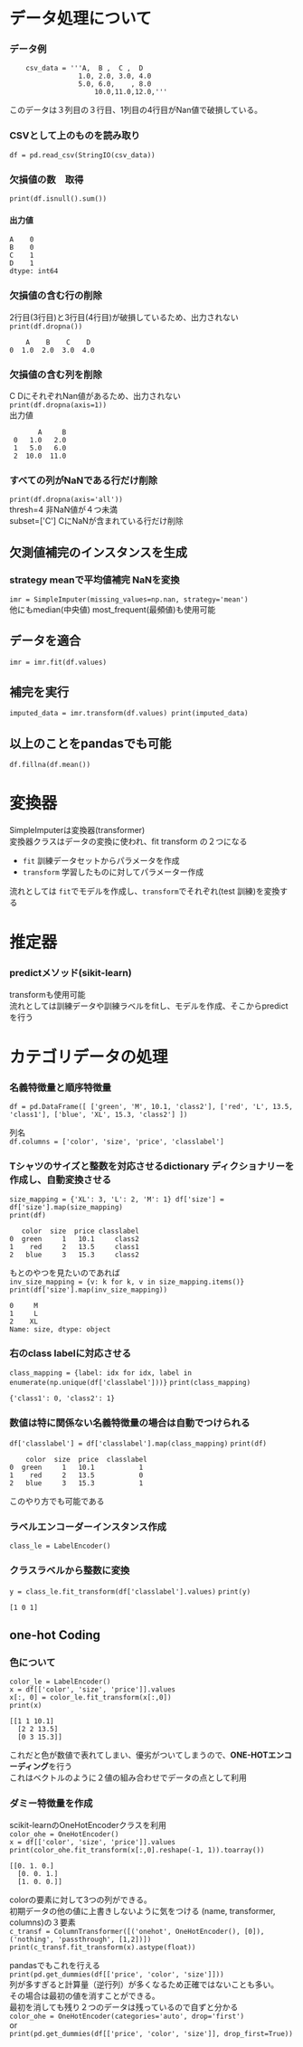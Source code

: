 # データ処理について
### データ例

        csv_data = '''A,  B ,  C ,  D
                     1.0, 2.0, 3.0, 4.0
                     5.0, 6.0,    , 8.0
                         10.0,11.0,12.0,'''
このデータは３列目の３行目、1列目の4行目がNan値で破損している。
### CSVとして上のものを読み取り
`df = pd.read_csv(StringIO(csv_data))`
### 欠損値の数　取得
`print(df.isnull().sum())`  
#### 出力値

    A    0   
    B    0  
    C    1   
    D    1    
    dtype: int64
### 欠損値の含む行の削除
2行目(3行目)と3行目(4行目)が破損しているため、出力されない   
`print(df.dropna())`  

        A    B    C    D  
    0  1.0  2.0  3.0  4.0
### 欠損値の含む列を削除
C DにそれぞれNan値があるため、出力されない  
`print(df.dropna(axis=1))`  
出力値  

           A     B  
     0   1.0   2.0  
     1   5.0   6.0  
     2  10.0  11.0  
### すべての列がNaNである行だけ削除
`print(df.dropna(axis='all'))`  
thresh=4 非NaN値が４つ未満  
subset=['C'] CにNaNが含まれている行だけ削除  
## 欠測値補完のインスタンスを生成
### strategy meanで平均値補完 NaNを変換
`imr = SimpleImputer(missing_values=np.nan, strategy='mean') `  
他にもmedian(中央値) most_frequent(最頻値)も使用可能  
## データを適合
`imr = imr.fit(df.values)`
## 補完を実行
`imputed_data = imr.transform(df.values)
print(imputed_data)`
## 以上のことをpandasでも可能
`df.fillna(df.mean())`

# 変換器 
SimpleImputerは変換器(transformer)  
変換器クラスはデータの変換に使われ、fit transform の２つになる  
- `fit` 訓練データセットからパラメータを作成
- `transform` 学習したものに対してパラメーター作成  

流れとしては
`fit`でモデルを作成し、`transform`でそれぞれ(test 訓練)を変換する

# 推定器
### predictメソッド(sikit-learn)
transformも使用可能  
流れとしては訓練データや訓練ラベルをfitし、モデルを作成、そこからpredictを行う


# カテゴリデータの処理
### 名義特徴量と順序特徴量
`df = pd.DataFrame([
    ['green', 'M', 10.1, 'class2'],
    ['red', 'L', 13.5, 'class1'],
    ['blue', 'XL', 15.3, 'class2']
])`  

列名  
`df.columns = ['color', 'size', 'price', 'classlabel']`

### Tシャツのサイズと整数を対応させるdictionary ディクショナリーを作成し、自動変換させる
`size_mapping = {'XL': 3, 'L': 2, 'M': 1}
df['size'] = df['size'].map(size_mapping)`  
`print(df)`  

       color  size  price classlabel  
    0  green     1   10.1     class2  
    1    red     2   13.5     class1  
    2   blue     3   15.3     class2  

もとのやつを見たいのであれば  
`inv_size_mapping = {v: k for k, v in size_mapping.items()}
print(df['size'].map(inv_size_mapping))`

    0     M  
    1     L  
    2    XL  
    Name: size, dtype: object

### 右のclass labelに対応させる
`class_mapping = {label: idx for idx, label in enumerate(np.unique(df['classlabel']))}`
`print(class_mapping)`

    {'class1': 0, 'class2': 1}

### 数値は特に関係ない名義特徴量の場合は自動でつけられる
`df['classlabel'] = df['classlabel'].map(class_mapping)`
`print(df)`

        color  size  price  classlabel
    0  green     1   10.1           1
    1    red     2   13.5           0
    2   blue     3   15.3           1

このやり方でも可能である
### ラベルエンコーダーインスタンス作成
`class_le = LabelEncoder()`
### クラスラベルから整数に変換
`y = class_le.fit_transform(df['classlabel'].values)`
`print(y)`

    [1 0 1]

## one-hot Coding
### 色について
`color_le = LabelEncoder()`  
`x = df[['color', 'size', 'price']].values `  
`x[:, 0] = color_le.fit_transform(x[:,0])`  
`print(x)`

    [[1 1 10.1]
      [2 2 13.5]
      [0 3 15.3]]

これだと色が数値で表れてしまい、優劣がついてしまうので、**ONE-HOTエンコーディング**を行う  
これはベクトルのように２値の組み合わせでデータの点として利用  
### ダミー特徴量を作成
scikit-learnのOneHotEncoderクラスを利用  
`color_ohe = OneHotEncoder()`  
`x = df[['color', 'size', 'price']].values`  
`print(color_ohe.fit_transform(x[:,0].reshape(-1, 1)).toarray())`  

    [[0. 1. 0.]
      [0. 0. 1.]
      [1. 0. 0.]]

colorの要素に対して3つの列ができる。  
初期データの他の値に上書きしないように気をつける (name, transformer, columns)の３要素  
`c_transf = ColumnTransformer([('onehot', OneHotEncoder(), [0]), ('nothing', 'passthrough', [1,2])])`  
`print(c_transf.fit_transform(x).astype(float))`  

pandasでもこれを行える  
`print(pd.get_dummies(df[['price', 'color', 'size']]))`  
列が多すぎると計算量（逆行列）が多くなるため正確ではないことも多い。  
その場合は最初の値を消すことができる。  
最初を消しても残り２つのデータは残っているので自ずと分かる  
`color_ohe = OneHotEncoder(categories='auto', drop='first')`  
or    
`print(pd.get_dummies(df[['price', 'color', 'size']], drop_first=True))`
